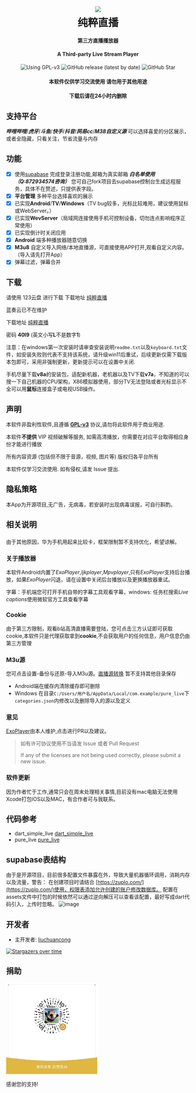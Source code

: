 
<h1 align="center">
  <br>
  <img src="https://github.com/liuchuancong/pure_live/blob/master/assets/icons/icon.png" width="150"/>
  <br>
  纯粹直播
  <br>
</h1>
<h4 align="center">第三方直播播放器</h4>
<h4 align="center">A Third-party Live Stream Player</h4>
<p align="center">
	<img alt="Using GPL-v3" src="https://img.shields.io/github/license/liuchuancong/pure_live">
	<img alt="GitHub release (latest by date)" src="https://img.shields.io/github/v/release/liuchuancong/pure_live">
  <img alt="GitHub Star" src="https://img.shields.io/github/stars/liuchuancong/pure_live">
  <h4 align="center">本软件仅供学习交流使用  请勿用于其他用途</h4>
	<h4 align="center">下载后请在24小时内删除</h4>
</p>

## 支持平台

***哔哩哔哩***/***虎牙***/***斗鱼***/***快手***/***抖音***/***网易cc***/***M38自定义源***
可以选择喜爱的分区展示，或者全隐藏，只看关注，节省流量与内存
## 功能

- [X] 使用[supabase](https://supabase.com/) 完成登录注册功能,邮箱为真实邮箱  ***白名单使用（Q:872934574咨询）*** 您可自己fork项目去supabase控制台生成远程服务，具体不在赘述，只提供表字段。
- [X] **平台管理** 多种平台选择喜欢的展示
- [X] 已实现**Android**/**TV**/**Windows**（TV bug较多，光标比较难用，建议使用鼠标或WebServer。）
- [X] 已实现**WevServer**（局域网连接使用手机可控制设备，切勿连点影响程序正常使用）  
- [X] 已实现倒计时关闭应用
- [X] **Android** 端多种播放器随意切换
- [X] **M3u8** 自定义导入网络/本地直播源，可直接使用APP打开,观看自定义内容。（导入请先打开App）
- [X] 弹幕过滤，弹幕合并

## 下载

请使用 123云盘 进行下载
下载地址 [纯粹直播](https://www.123pan.com/s/Jucxjv-NwYYd.html)

蓝奏云已不在维护

下载地址 [纯粹直播](https://wwvr.lanzouw.com/b01f6rqab)

密码 **40l9** (英文小写**L**不是数字**1**)

注意：在windows第一次安装时请审查安装说明`readme.txt`以及`keyboard.txt`文件，如安装失败则代表不支持该系统，请升级win11后重试，后续更新仅需下载版本包即可，采用非强制更新，更新提示可以在设置中关闭.

手机尽量下载**v8a**的安装包，适配新机器，老机器以及TV下载**v7a**，不知道的可以搜一下自己机器的CPU架构，X86模拟器使用，部分TV无法登陆或者光标显示不全可以用**鼠标**连接盒子或电视USB操作。

## 声明

本软件非盈利性软件,且遵循 [**GPL-v3**](LICENSE) 协议,请勿将此软件用于商业用途.

本软件**不提供** VIP  视频破解等服务, 如需高清播放，你需要在对应平台取得相应身份才能进行播放

所有内容资源 (包括但不限于音源，视频, 图片等) 版权归各平台所有

本软件仅学习交流使用. 如有侵权,请发 Issue 提出.

## 隐私策略

本App为开源项目,无广告，无病毒，若安装时出现病毒误报，可自行斟酌。

## 相关说明
###
由于其他原因，华为手机用起来比较卡，框架限制暂不支持优化，希望谅解。
### 关于播放器

本软件Android内置了*ExoPlayer*,*Ijkplayer*,*Mpvplayer*,只有*ExoPlayer*支持后台播放，如果*ExoPlayer*闪退，请在设置中关闭后台播放以及更换播放器重试。

字幕：手机端您可打开手机自带的字幕工具观看字幕，windows: 任务栏搜索*Live captions*使用微软官方工具查看字幕
### Cookie

由于第三方限制，观看b站高清直播需要登陆，您可点击三方认证即可获取cookie,本软件只是代理获取拿到**cookie**,不会获取用户的任何信息，用户信息仍由第三方管理

### M3u源
您可点击设置-备份与还原-导入M3u源。[直播源转换](https://guihet.com/tvlistconvert.html)
暂不支持其他目录保存
* Android端在缓存内清除缓存即可删除
* Windows 在目录`C:/Users/用户名/AppData/Local/com.example/pure_live`下`categories.json`内修改以及删除导入的源以及定义
### 意见
[ExoPlayer](https://github.com/liuchuancong/better_player/tree/media3)由本人维护,点击进行PR以及建议。
> 如有许可协议使用不当请发 Issue 或者 Pull Request
>
> If any of the licenses are not being used correctly, please submit a new issue.
### 软件更新

因为作者忙于工作,通常只会在周末处理相关事情,目前没有mac电脑无法使用Xcode打包IOS以及MAC，有合作者可与我联系。
## 代码参考

* dart_simple_live [dart_simple_live](https://github.com/xiaoyaocz/dart_simple_live)
* pure_live [pure_live](https://github.com/Jackiu1997/pure_live)
## supabase表结构
由于是开源项目，目前很多配置文件暴露在外，导致大量机器循环调用，消耗内存以及流量，警告： 在创建项目时请结合 [https://zuplo.com/](https://zuplo.com/)使用，权限表添加允许创建的账户修改数据库。
配置在assets文件中打包的时候依然可以通过逆向解压可以查看该配置，最好写成dart代码引入，上传时忽略。
![image](https://github.com/liuchuancong/pure_live/assets/36957912/4e4fefb8-20bb-4a1f-a224-f581de3d95ec)

## 开发者

* 主开发者: [liuchuancong](https://github.com/liuchuancong)


[![Stargazers over time](https://starchart.cc/liuchuancong/pure_live.svg)](https://starchart.cc/liuchuancong/pure_live)

## 捐助

<img alt="wechat" width="250" src="https://github.com/liuchuancong/pure_live/blob/master/assets/images/wechat.png">


感谢您的支持!


